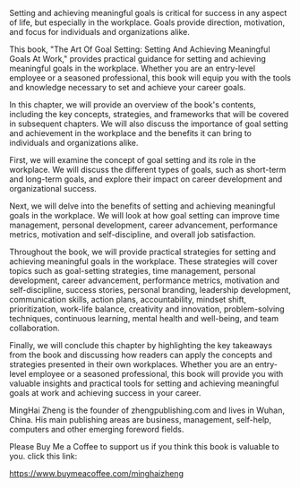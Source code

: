 
Setting and achieving meaningful goals is critical for success in any aspect of life, but especially in the workplace. Goals provide direction, motivation, and focus for individuals and organizations alike.

This book, "The Art Of Goal Setting: Setting And Achieving Meaningful Goals At Work," provides practical guidance for setting and achieving meaningful goals in the workplace. Whether you are an entry-level employee or a seasoned professional, this book will equip you with the tools and knowledge necessary to set and achieve your career goals.

In this chapter, we will provide an overview of the book's contents, including the key concepts, strategies, and frameworks that will be covered in subsequent chapters. We will also discuss the importance of goal setting and achievement in the workplace and the benefits it can bring to individuals and organizations alike.

First, we will examine the concept of goal setting and its role in the workplace. We will discuss the different types of goals, such as short-term and long-term goals, and explore their impact on career development and organizational success.

Next, we will delve into the benefits of setting and achieving meaningful goals in the workplace. We will look at how goal setting can improve time management, personal development, career advancement, performance metrics, motivation and self-discipline, and overall job satisfaction.

Throughout the book, we will provide practical strategies for setting and achieving meaningful goals in the workplace. These strategies will cover topics such as goal-setting strategies, time management, personal development, career advancement, performance metrics, motivation and self-discipline, success stories, personal branding, leadership development, communication skills, action plans, accountability, mindset shift, prioritization, work-life balance, creativity and innovation, problem-solving techniques, continuous learning, mental health and well-being, and team collaboration.

Finally, we will conclude this chapter by highlighting the key takeaways from the book and discussing how readers can apply the concepts and strategies presented in their own workplaces. Whether you are an entry-level employee or a seasoned professional, this book will provide you with valuable insights and practical tools for setting and achieving meaningful goals at work and achieving success in your career.

MingHai Zheng is the founder of zhengpublishing.com and lives in Wuhan, China. His main publishing areas are business, management, self-help, computers and other emerging foreword fields.

Please Buy Me a Coffee to support us if you think this book is valuable to you. click this link:

https://www.buymeacoffee.com/minghaizheng
